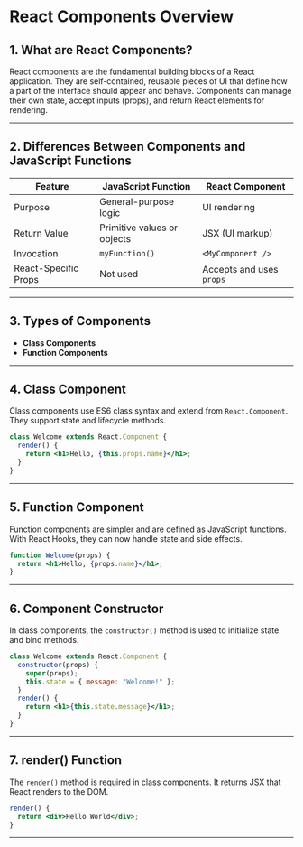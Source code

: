 # React Components Overview

## 1. What are React Components?

React components are the fundamental building blocks of a React application. They are self-contained, reusable pieces of UI that define how a part of the interface should appear and behave. Components can manage their own state, accept inputs (props), and return React elements for rendering.

---

## 2. Differences Between Components and JavaScript Functions

| Feature              | JavaScript Function         | React Component          |
| -------------------- | --------------------------- | ------------------------ |
| Purpose              | General-purpose logic       | UI rendering             |
| Return Value         | Primitive values or objects | JSX (UI markup)          |
| Invocation           | `myFunction()`              | `<MyComponent />`        |
| React-Specific Props | Not used                    | Accepts and uses `props` |

---

## 3. Types of Components

* **Class Components**
* **Function Components**

---

## 4. Class Component

Class components use ES6 class syntax and extend from `React.Component`. They support state and lifecycle methods.

```jsx
class Welcome extends React.Component {
  render() {
    return <h1>Hello, {this.props.name}</h1>;
  }
}
```

---

## 5. Function Component

Function components are simpler and are defined as JavaScript functions. With React Hooks, they can now handle state and side effects.

```jsx
function Welcome(props) {
  return <h1>Hello, {props.name}</h1>;
}
```

---

## 6. Component Constructor

In class components, the `constructor()` method is used to initialize state and bind methods.

```jsx
class Welcome extends React.Component {
  constructor(props) {
    super(props);
    this.state = { message: "Welcome!" };
  }
  render() {
    return <h1>{this.state.message}</h1>;
  }
}
```

---

## 7. render() Function

The `render()` method is required in class components. It returns JSX that React renders to the DOM.

```jsx
render() {
  return <div>Hello World</div>;
}
```

---
